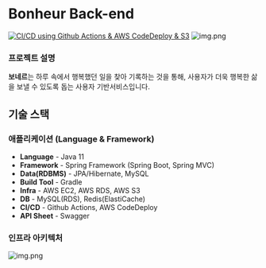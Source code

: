 # Bonheur Back-end

[![CI/CD using Github Actions & AWS CodeDeploy & S3](https://github.com/umc-bonheur/bonheur-server/actions/workflows/github-actions.yml/badge.svg)](https://github.com/umc-bonheur/bonheur-server/actions/workflows/github-actions.yml)
![img.png](docs/bonheur.png)


### 프로젝트 설명

**보네르**는 하루 속에서 행복했던 일을 찾아 기록하는 것을 통해, 사용자가 더욱 행복한 삶을 보낼 수 있도록 돕는 사용자 기반서비스입니다.

## 기술 스택

### 애플리케이션 (Language & Framework)

- **Language** - Java 11
- **Framework** - Spring Framework (Spring Boot, Spring MVC)
- **Data(RDBMS)** - JPA/Hibernate, MySQL
- **Build Tool** - Gradle
- **Infra** - AWS EC2, AWS RDS, AWS S3
- **DB** - MySQL(RDS), Redis(ElastiCache)
- **CI/CD** - Github Actions, AWS CodeDeploy
- **API Sheet** - Swagger

### 인프라 아키텍처
![img.png](docs/bonheur-architecture.png)